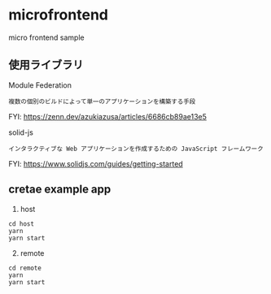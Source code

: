 # microfrontend
micro frontend sample

## 使用ライブラリ
Module Federation

`複数の個別のビルドによって単一のアプリケーションを構築する手段`

FYI:
https://zenn.dev/azukiazusa/articles/6686cb89ae13e5


solid-js

`インタラクティブな Web アプリケーションを作成するための JavaScript フレームワーク`

FYI:
https://www.solidjs.com/guides/getting-started


## cretae example app

1. host
```
cd host
yarn
yarn start
```

2. remote
```
cd remote
yarn
yarn start
```
